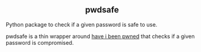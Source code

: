 <div align="center">
  <h2>pwdsafe</h2>
</div>

Python package to check if a given password is safe to use.

pwdsafe is a thin wrapper around [have i been pwned](https://haveibeenpwned.com/) that checks if a given password is compromised.
